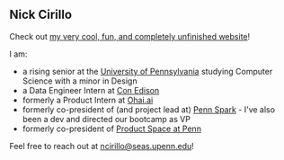## Nick Cirillo

Check out [my very cool, fun, and completely unfinished website](https://nicholascirillo.com)!

I am: 
- a rising senior at the [University of Pennsylvania](https://www.upenn.edu/) studying Computer Science with a minor in Design
- a Data Engineer Intern at [Con Edison](https://coned.com)
- formerly a Product Intern at [Ohai.ai](https://ohai.ai/)
- formerly co-president of (and project lead at) [Penn Spark](https://pennspark.org/) - I've also been a dev and directed our bootcamp as VP
- formerly co-president of [Product Space at Penn](https://pennproduct.com/)

Feel free to reach out at [ncirillo@seas.upenn.edu](mailto:ncirillo@seas.upenn.edu)!

<!--
**nick-cirillo/nick-cirillo** is a ✨ _special_ ✨ repository because its `README.md` (this file) appears on your GitHub profile.

Here are some ideas to get you started:

- 🔭 I’m currently working on ...
- 🌱 I’m currently learning ...
- 👯 I’m looking to collaborate on ...
- 🤔 I’m looking for help with ...
- 💬 Ask me about ...
- 📫 How to reach me: ...
- 😄 Pronouns: ...
- ⚡ Fun fact: ...
-->
